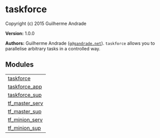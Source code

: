 

# taskforce #

Copyright (c) 2015 Guilherme Andrade

__Version:__ 1.0.0

__Authors:__ Guilherme Andrade ([`g@gandrade.net`](mailto:g@gandrade.net)).
`taskforce` allows you to parallelise arbitrary tasks in a controlled way.


## Modules ##


<table width="100%" border="0" summary="list of modules">
<tr><td><a href="taskforce.md" class="module">taskforce</a></td></tr>
<tr><td><a href="taskforce_app.md" class="module">taskforce_app</a></td></tr>
<tr><td><a href="taskforce_sup.md" class="module">taskforce_sup</a></td></tr>
<tr><td><a href="tf_master_serv.md" class="module">tf_master_serv</a></td></tr>
<tr><td><a href="tf_master_sup.md" class="module">tf_master_sup</a></td></tr>
<tr><td><a href="tf_minion_serv.md" class="module">tf_minion_serv</a></td></tr>
<tr><td><a href="tf_minion_sup.md" class="module">tf_minion_sup</a></td></tr></table>

